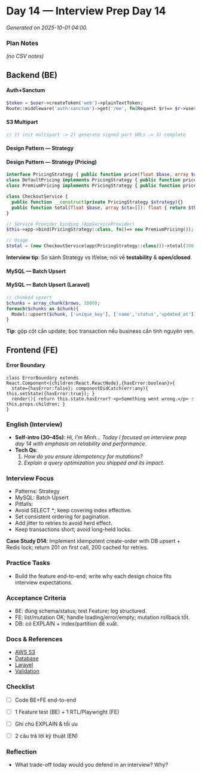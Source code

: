 # Day 14 — Interview Prep Day 14

_Generated on 2025-10-01 04:00._

### Plan Notes
_(no CSV notes)_

## Backend (BE)

#### Auth+Sanctum
```php
$token = $user->createToken('web')->plainTextToken;
Route::middleware('auth:sanctum')->get('/me', fn(Request $r)=> $r->user());
```

#### S3 Multipart
```php
// 1) init multipart -> 2) generate signed part URLs -> 3) complete
```

#### Design Pattern — Strategy
#### Design Pattern — Strategy (Pricing)
```php
interface PricingStrategy { public function price(float $base, array $ctx=[]): float; }
class DefaultPricing implements PricingStrategy { public function price(float $b, array $ctx=[]): float { return $b; } }
class PremiumPricing implements PricingStrategy { public function price(float $b, array $ctx=[]): float { return round($b * 0.95, 2); } }

class CheckoutService {
  public function __construct(private PricingStrategy $strategy){}
  public function total(float $base, array $ctx=[]): float { return $this->strategy->price($base, $ctx); }
}

// Service Provider binding (AppServiceProvider)
$this->app->bind(PricingStrategy::class, fn()=> new PremiumPricing());

// Usage
$total = (new CheckoutService(app(PricingStrategy::class)))->total(100.0);
```
**Interview tip**: So sánh Strategy vs if/else; nói về **testability** & **open/closed**.


#### MySQL — Batch Upsert
#### MySQL — Batch Upsert (Laravel)
```php
// chunked upsert
$chunks = array_chunk($rows, 1000);
foreach($chunks as $chunk){
  Model::upsert($chunk, ['unique_key'], ['name','status','updated_at']);
}
```
**Tip**: gộp cột cần update; bọc transaction nếu business cần tính nguyên vẹn.


## Frontend (FE)

#### Error Boundary
```tsx
class ErrorBoundary extends React.Component<{children:React.ReactNode},{hasError:boolean}>{
  state={hasError:false}; componentDidCatch(err:any){ this.setState({hasError:true}); }
  render(){ return this.state.hasError? <p>Something went wrong.</p> : this.props.children; }
}
```

### English (Interview)
- **Self-intro (30–45s)**: *Hi, I'm Minh… Today I focused on interview prep day 14 with emphasis on reliability and performance.*
- **Tech Qs**:  
  1) *How do you ensure idempotency for mutations?*  
  2) *Explain a query optimization you shipped and its impact.*


### Interview Focus
- Patterns: Strategy
- MySQL: Batch Upsert
- Pitfalls:
- Avoid SELECT *; keep covering index effective.
- Set consistent ordering for pagination.
- Add jitter to retries to avoid herd effect.
- Keep transactions short; avoid long-held locks.

**Case Study D14**: Implement idempotent create-order with DB upsert + Redis lock; return 201 on first call, 200 cached for retries.

### Practice Tasks
- Build the feature end-to-end; write why each design choice fits interview expectations.

### Acceptance Criteria
- BE: đúng schema/status; test Feature; log structured.
- FE: list/mutation OK; handle loading/error/empty; mutation rollback tốt.
- DB: có EXPLAIN + index/partition đề xuất.


### Docs & References
- [AWS S3](https://docs.aws.amazon.com/AmazonS3/latest/userguide/mpuoverview.html)
- [Database](https://dev.mysql.com/doc/)
- [Laravel](https://laravel.com/docs)
- [Validation](https://laravel.com/docs/validation)

### Checklist
- [ ] Code BE+FE end-to-end
- [ ] 1 Feature test (BE) + 1 RTL/Playwright (FE)
- [ ] Ghi chú EXPLAIN & tối ưu
- [ ] 2 câu trả lời kỹ thuật (EN)


### Reflection
- What trade-off today would you defend in an interview? Why?